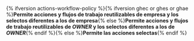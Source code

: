 {% ifversion actions-workflow-policy %}{% ifversion ghec or ghes or ghae %}**Permite acciones y flujos de trabajo reutilizables de empresa y los selectos diferentes a los de empresa**{% else %}**Permite acciones y flujos de trabajo reutilizables de *OWNER* y los selectos diferentes a los de *OWNER***{% endif %}{% else %}**Permite las acciones selectas**{% endif %}